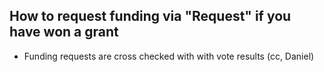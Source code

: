 ## How to request funding via "Request" if you have won a grant

- Funding requests are cross checked with with vote results (cc, Daniel) 